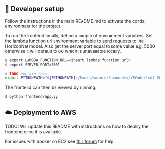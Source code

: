 ## :wrench: Developer set up

Follow the instructions in the main README.md to activate the conda environment for the project.

To run the frontend locally, define a couple of environment variables.
Set the lambda function url environment variable to send requests to the HorizonNet model.
Also get the server port equal to some value e.g. 5000 otherwise it will default to 80 which is unavailable locally.

```bash
$ export LAMBDA_FUNCTION_URL=<insert lambda function url>
$ export SERVER_PORT=5001

# TODO explain this
export PYTHONPATH="${PYTHONPATH}:/Users/smaule/Documents/VSCode/fsdl-2022-3D-reconstruction/"
```

The frontend can then be viewed by running:

```bash
$ python frontend/app.py
```

## :cloud: Deployment to AWS

TODO: Will update this README with instructions on how to deploy the frontend once it is available.

For issues with docker on EC2 see [this forum](https://forums.docker.com/t/failure-to-start-docker-on-an-amazon-linux-machine/44003/16) for help.
